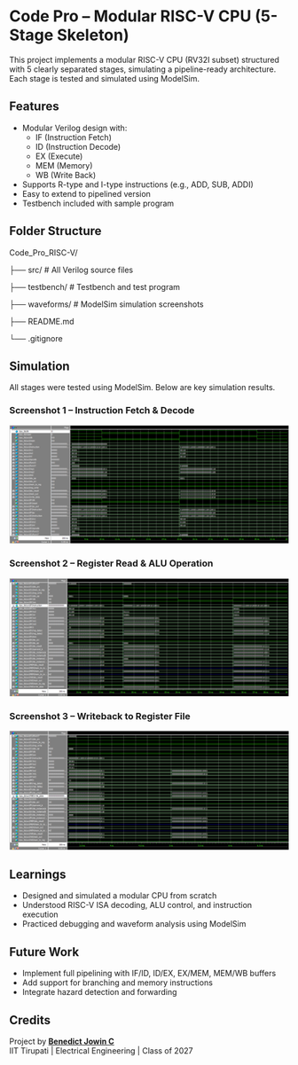 # Code Pro – Modular RISC-V CPU (5-Stage Skeleton)

This project implements a modular RISC-V CPU (RV32I subset) structured with 5 clearly separated stages, simulating a pipeline-ready architecture. Each stage is tested and simulated using ModelSim.

## Features

- Modular Verilog design with:
  - IF (Instruction Fetch)
  - ID (Instruction Decode)
  - EX (Execute)
  - MEM (Memory)
  - WB (Write Back)
- Supports R-type and I-type instructions (e.g., ADD, SUB, ADDI)
- Easy to extend to pipelined version
- Testbench included with sample program

## Folder Structure

Code_Pro_RISC-V/

├── src/ # All Verilog source files

├── testbench/ # Testbench and test program

├── waveforms/ # ModelSim simulation screenshots

├── README.md

└── .gitignore


## Simulation

All stages were tested using ModelSim. Below are key simulation results.

### Screenshot 1 – Instruction Fetch & Decode  
<img src="waveforms/1_Instruction_Decode.png" width="600"/>

### Screenshot 2 – Register Read & ALU Operation  
<img src="waveforms/2_Register_File_Access.png" width="600"/>

### Screenshot 3 – Writeback to Register File  
<img src="waveforms/3_ALU_and_Writeback.png" width="600"/>

## Learnings

- Designed and simulated a modular CPU from scratch
- Understood RISC-V ISA decoding, ALU control, and instruction execution
- Practiced debugging and waveform analysis using ModelSim

## Future Work

- Implement full pipelining with IF/ID, ID/EX, EX/MEM, MEM/WB buffers
- Add support for branching and memory instructions
- Integrate hazard detection and forwarding

## Credits

Project by **[Benedict Jowin C](https://www.linkedin.com/in/benedict-jowin/)**  
IIT Tirupati | Electrical Engineering | Class of 2027
